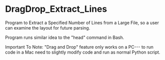# DragDrop_Extract_Lines
Program to Extract a Specified Number of Lines from a Large File, so a user can examine the layout for future parsing. 

 Program runs similar idea to the "head" command in Bash. 

Important To Note:  "Drag and Drop" feature only works on a PC--- to run code in a Mac need to slightly modify code and run as normal Python script. 
